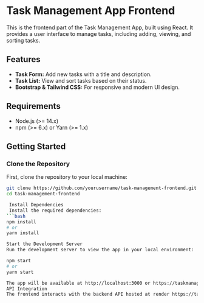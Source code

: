 # Task Management App Frontend

This is the frontend part of the Task Management App, built using React. It provides a user interface to manage tasks, including adding, viewing, and sorting tasks.

## Features

- **Task Form:** Add new tasks with a title and description.
- **Task List:** View and sort tasks based on their status.
- **Bootstrap & Tailwind CSS:** For responsive and modern UI design.

## Requirements

- Node.js (>= 14.x)
- npm (>= 6.x) or Yarn (>= 1.x)

## Getting Started

### Clone the Repository

First, clone the repository to your local machine:

```bash
git clone https://github.com/yourusername/task-management-frontend.git
cd task-management-frontend

 Install Dependencies
 Install the required dependencies:
```bash
npm install
# or
yarn install

Start the Development Server
Run the development server to view the app in your local environment:

npm start
# or
yarn start

The app will be available at http://localhost:3000 or https://taskmanager.tanishk.me
API Integration
The frontend interacts with the backend API hosted at render https://taskmanagerapi-jxf0.onrender.com/api/tasks. Make sure the backend server is running and properly configured to handle requests from the frontend.

